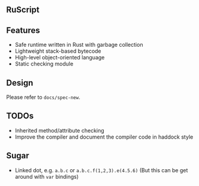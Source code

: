 RuScript
------

## Features

* Safe runtime written in Rust with garbage collection
* Lightweight stack-based bytecode
* High-level object-oriented language
* Static checking module

## Design
Please refer to `docs/spec-new`.

## TODOs
* Inherited method/attribute checking
* Improve the compiler and document the compiler code in haddock style

## Sugar
* Linked dot, e.g. `a.b.c` or `a.b.c.f(1,2,3).e(4.5.6)` (But this can be get around with `var` bindings)

